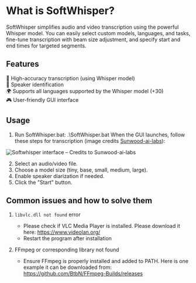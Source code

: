 # What is SoftWhisper?

SoftWhisper simplifies audio and video transcription using the powerful Whisper model. 
You can easily select custom models, languages, and tasks, fine-tune transcription with beam size adjustment, and specify start and end times for targeted segments.

## Features
🎯 High-accuracy transcription (using Whisper model)<br>
👥 Speaker identification<br>
🌍 Supports all languages supported by the Whisper model (+30)<br>
🎮 User-friendly GUI interface<br>

## Usage

1. Run SoftWhisper.bat:
.\SoftWhisper.bat
When the GUI launches, follow these steps for transcription (image credits [Sunwood-ai-labs](https://github.com/user-attachments/assets/d28b227a-0ae3-4336-a655-abfbf35ef3e9)): 

![Softwhisper interface – Credits to Sunwood-ai-labs](https://github.com/user-attachments/assets/d28b227a-0ae3-4336-a655-abfbf35ef3e9)

2. Select an audio/video file.
3. Choose a model size (tiny, base, small, medium, large).
4. Enable speaker diarization if needed.
5. Click the "Start" button.

## Common issues and how to solve them
1. ```libvlc.dll not found``` error
    - Please check if VLC Media Player is installed. Please download it here: https://www.videolan.org/
    - Restart the program after installation
      
2. FFmpeg or corresponding library not found
   - Ensure FFmpeg is properly installed and added to PATH. Here is one example it can be downloaded from: https://github.com/BtbN/FFmpeg-Builds/releases
